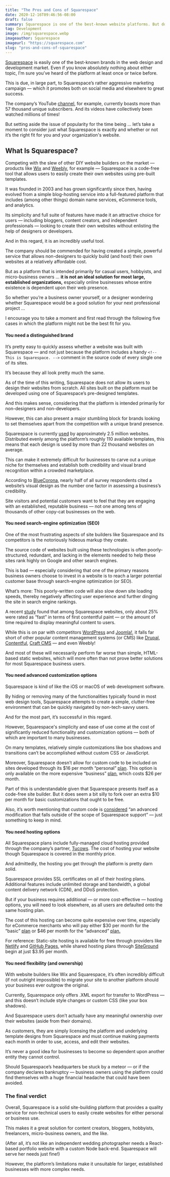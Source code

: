 ```yaml
---
title: "The Pros and Cons of Squarespace"
date: 2020-12-16T09:46:56-08:00
draft: false
summary: Squarespace is one of the best-known website platforms. But does that mean it's the right solution for you?
tag: Development
image: /img/squarespace.webp
imageauthor: Squarespace
imageurl: "https://squarespace.com"
slug: "pros-and-cons-of-squarespace"
---
```


[Squarespace](https://squarespace.com) is easily one of the best-known brands in the web design and development market. Even if you know absolutely nothing about either topic, I’m sure you’ve heard of the platform at least once or twice before.

This is due, in large part, to Squarespace’s rather aggressive marketing campaign — which it promotes both on social media and elsewhere to great success.

The company’s YouTube [channel](https://www.youtube.com/squarespace), for example, currently boasts more than 57 thousand unique subscribers. And its videos have collectively been watched millions of times!

But setting aside the issue of popularity for the time being … let’s take a moment to consider just what Squarespace is exactly and whether or not it’s the right fit for you and your organization's website.

## What Is Squarespace?

Competing with the slew of other DIY website builders on the market — products like [Wix](https:wix.com) and [Weebly](https://weebly.com), for example — Squarespace is a code-free tool that allows users to easily create their own websites using pre-built templates.

It was founded in 2003 and has grown significantly since then, having evolved from a simple blog-hosting service into a full-featured platform that includes (among other things) domain name services, eCommerce tools, and analytics.

Its simplicity and full suite of features have made it an attractive choice for users — including bloggers, content creators, and independent professionals — looking to create their own websites without enlisting the help of designers or developers.

And in this regard, it is an incredibly useful tool.

The company should be commended for having created a simple, powerful service that allows non-designers to quickly build (and host) their own websites at a relatively affordable cost.

But as a platform that is intended primarily for casual users, hobbyists, and micro-business owners … **it is not an ideal solution for most large, established organizations,** especially online businesses whose entire existence is dependent upon their web presence.

So whether you’re a business owner yourself, or a designer wondering whether Squarespace would be a good solution for your next professional project …

I encourage you to take a moment and first read through the following five cases in which the platform might not be the best fit for you.

#### You need a distinguished brand

It’s pretty easy to quickly assess whether a website was built with Squarespace — and not just because the platform includes a handy `<!-- This is Squarespace. -->` comment in the source code of every single one of its sites.

It’s because they all look pretty much the same.

As of the time of this writing, Squarespace does not allow its users to design their websites from scratch. All sites built on the platform must be developed using one of Squarespace’s pre-designed templates.

And this makes sense, considering that the platform is intended primarily for non-designers and non-developers.

However, this can also present a major stumbling block for brands looking to set themselves apart from the competition with a unique brand presence.

Squarespace is currently [used](https://trends.builtwith.com/cms/Squarespace) by approximately 2.5 million websites. Distributed evenly among the platform’s roughly 110 available templates, this means that each design is used by more than 22 thousand websites on average.

This can make it extremely difficult for businesses to carve out a unique niche for themselves and establish both credibility and visual brand recognition within a crowded marketplace.

According to [BlueCorona](https://www.bluecorona.com/blog/20-web-design-facts-small-business-owners/), nearly half of all survey respondents cited a website’s visual design as the number one factor in assessing a business’s credibility.

Site visitors and potential customers want to feel that they are engaging with an established, reputable business — not one among tens of thousands of other copy-cat businesses on the web.

#### You need search-engine optimization (SEO)

One of the most frustrating aspects of site builders like Squarespace and its competitors is the notoriously hideous markup they create.

The source code of websites built using these technologies is often poorly-structured, redundant, and lacking in the elements needed to help these sites rank highly on Google and other search engines.

This is bad — especially considering that one of the primary reasons business owners choose to invest in a website is to reach a larger potential customer base through search-engine optimization (or SEO).

What’s more: This poorly-written code will also slow down site loading speeds, thereby negatively affecting user experience and further dinging the site in search engine rankings.

A recent [study](https://discuss.httparchive.org/t/cms-performance/1468) found that among Squarespace websites, only about 25% were rated as “fast” in terms of first contentful paint — or the amount of time required to display meaningful content to users.

While this is on par with competitors [WordPress](https://wordpress.org) and [Joomla!](https://joomla.org), it falls far short of other popular content management systems (or CMS) like [Drupal](https://drupal.org), [Contentful](https://contentful.com), [Craft CMS](https://craftcms.com) — and even Weebly!

And most of these will necessarily perform far worse than simple, HTML-based static websites, which will more often than not prove better solutions for most Squarespace business users.

#### You need advanced customization options

Squarespace is kind of like the iOS or macOS of web development software.

By hiding or removing many of the functionalities typically found in most web design tools, Squarespace attempts to create a simple, clutter-free environment that can be quickly navigated by non-tech-savvy users.

And for the most part, it’s successful in this regard.

However, Squarespace's simplicity and ease of use come at the cost of significantly reduced functionality and customization options — both of which are important to many businesses.

On many templates, relatively simple customizations like box shadows and transitions can’t be accomplished without custom CSS or JavaScript.

Moreover, Squarespace doesn’t allow for custom code to be included on sites developed through its $16 per month “personal” [plan](https://www.squarespace.com/pricing). This option is only available on the more expensive “business” [plan](https://www.squarespace.com/pricing), which costs $26 per month.

Part of this is understandable given that Squarespace presents itself as a code-free site builder. But it does seem a bit silly to fork over an extra $10 per month for basic customizations that ought to be free.

Also, it’s worth mentioning that custom code is [considered](https://support.squarespace.com/hc/en-us/articles/205815358-Custom-code-FAQ) “an advanced modification that falls outside of the scope of Squarespace support” — just something to keep in mind.

#### You need hosting options

All Squarespace plans include fully-managed cloud hosting provided through the company’s partner, [Tucows](https://www.tucows.com/). The cost of hosting your website though Squarespace is covered in the monthly price.

And admittedly, the hosting you get through the platform is pretty darn solid.

Squarespace provides SSL certificates on all of their hosting plans. Additional features include unlimited storage and bandwidth, a global content delivery network (CDN), and DDoS protection.

But if your business requires additional — or more cost-effective — hosting options, you will need to look elsewhere, as all users are defaulted onto the same hosting plan.

The cost of this hosting can become quite expensive over time, especially for eCommerce merchants who will pay either $30 per month for the “basic” [plan](https://www.squarespace.com/pricing) or $46 per month for the “advanced” [plan.](https://www.squarespace.com/pricing)

For reference: Static-site hosting is available for free through providers like [Netlify](https://www.netlify.com/) and [GitHub Pages,](https://pages.github.com/) while shared hosting plans through [SiteGround](https://www.siteground.com/) begin at just $3.95 per month.

#### You need flexibility (and ownership)

With website builders like Wix and Squarespace, it’s often incredibly difficult (if not outright impossible) to migrate your site to another platform should your business ever outgrow the original.

Currently, Squarespace only offers .XML export for transfer to WordPress — and this doesn’t include style changes or custom CSS (like your box shadows).

And Squarespace users don’t actually have any meaningful ownership over their websites (aside from their domains).

As customers, they are simply licensing the platform and underlying template designs from Squarespace and must continue making payments each month in order to use, access, and edit their websites.

It’s never a good idea for businesses to become so dependent upon another entity they cannot control.

Should Squarespace’s headquarters be stuck by a meteor — or if the company declares bankruptcy — business owners using the platform could find themselves with a huge financial headache that could have been avoided.

### The final verdict

Overall, Squarespace is a solid site-building platform that provides a quality service for non-technical users to easily create websites for either personal or business use.

This makes it a great solution for content creators, bloggers, hobbyists, freelancers, micro-business owners, and the like.

(After all, it’s not like an independent wedding photographer needs a React-based portfolio website with a custom Node back-end. Squarespace will serve her needs just fine!)

However, the platform’s limitations make it unsuitable for larger, established businesses with more complex needs.